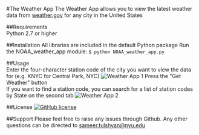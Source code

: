 #The Weather App
The Weather App allows you to view the latest weather data from [weather.gov](https://www.weather.gov/) for any city in the United States 

##Requirements  
Python 2.7 or higher

##Installation
All libraries are included in the default Python package
Run the NOAA_weather_app module:
```$ python NOAA_weather_app.py```

##Usage  
Enter the four-character station code of the city you want to view the data for (e.g. KNYC for Central Park, NYC) 
![Weather App 1](https://sameertulshyan.github.io/weather_app_2_2x.png)
Press the "Get Weather" button  
If you want to find a station code, you can search for a list of station codes by State on the second tab
![Weather App 2](https://sameertulshyan.github.io/weather_app_2_2x.png)

##License
[![GitHub license](https://img.shields.io/github/license/Naereen/StrapDown.js.svg)](https://github.com/Naereen/StrapDown.js/blob/master/LICENSE)

##Support
Please feel free to raise any issues through Github. Any other questions can be directed to [sameer.tulshyan@nyu.edu](mailto:sameer.tulshyan@nyu.edu)
